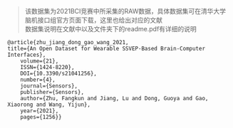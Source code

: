 >该数据集为2021BCI竞赛中所采集的RAW数据，具体数据集可在清华大学脑机接口组官方页面下载，这里也给出对应的文献  
>数据集说明在文献中以及文件夹下的readme.pdf有详细的说明


 ```
 @article{zhu_jiang_dong_gao_wang_2021, 
 title={An Open Dataset for Wearable SSVEP-Based Brain-Computer Interfaces}, 
     volume={21}, 
     ISSN={1424-8220}, 
     DOI={10.3390/s21041256}, 
     number={4}, 
     journal={Sensors}, 
     publisher={Sensors}, 
     author={Zhu, Fangkun and Jiang, Lu and Dong, Guoya and Gao, Xiaorong and Wang, Yijun}, 
     year={2021}, 
     pages={1256}}
```
